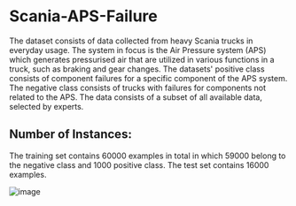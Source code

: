 # Scania-APS-Failure

The dataset consists of data collected from heavy Scania trucks in everyday usage. The system in focus is the Air Pressure system (APS) which generates pressurised air that are utilized in various functions in a truck, such as braking and gear changes. The datasets' positive class consists of component failures for a specific component of the APS system. The negative class consists of trucks with failures for components not related to the APS. The data consists of a subset of all available data, selected by experts.

## Number of Instances: 
The training set contains 60000 examples in total in which 59000 belong to the negative class and 1000 positive class. 
The test set contains 16000 examples.

![image](https://user-images.githubusercontent.com/76097123/160008514-ef8abde2-27f3-40d2-9ba7-0d4230b66230.png)


